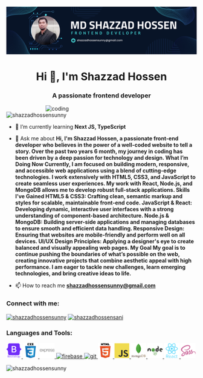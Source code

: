 ![logo](https://github.com/Shazzadhossensunny/Shazzadhossensunny/blob/main/github-banner.png)
<h1 align="center">Hi 👋, I'm Shazzad Hossen</h1>
<h3 align="center">A passionate frontend developer</h3>

<img align="right" alt="coding" width="400" src="https://user-images.githubusercontent.com/55389276/140866485-8fb1c876-9a8f-4d6a-98dc-08c4981eaf70.gif"/>

<p align="left"> <img src="https://komarev.com/ghpvc/?username=shazzadhossensunny&label=Profile%20views&color=0e75b6&style=flat" alt="shazzadhossensunny" /> </p>

- 🌱 I’m currently learning **Next JS, TypeScript**

- 💬 Ask me about **Hi, I'm Shazzad Hossen, a passionate front-end developer who believes in the power of a well-coded website to tell a story. Over the past two years 6 month, my journey in coding has been driven by a deep passion for technology and design. What I’m Doing Now Currently, I am focused on building modern, responsive, and accessible web applications using a blend of cutting-edge technologies. I work extensively with HTML5, CSS3, and JavaScript to create seamless user experiences. My work with React, Node.js, and MongoDB allows me to develop robust full-stack applications. Skills I’ve Gained HTML5 & CSS3: Crafting clean, semantic markup and styles for scalable, maintainable front-end code. JavaScript & React: Developing dynamic, interactive user interfaces with a strong understanding of component-based architecture. Node.js & MongoDB: Building server-side applications and managing databases to ensure smooth and efficient data handling. Responsive Design: Ensuring that websites are mobile-friendly and perform well on all devices. UI/UX Design Principles: Applying a designer's eye to create balanced and visually appealing web pages. My Goal My goal is to continue pushing the boundaries of what’s possible on the web, creating innovative projects that combine aesthetic appeal with high performance. I am eager to tackle new challenges, learn emerging technologies, and bring creative ideas to life.**

- 📫 How to reach me **shazzadhossensunny@gmail.com**

<h3 align="left">Connect with me:</h3>
<p align="left">
<a href="https://linkedin.com/in/shazzadhossensunny" target="blank"><img align="center" src="https://raw.githubusercontent.com/rahuldkjain/github-profile-readme-generator/master/src/images/icons/Social/linked-in-alt.svg" alt="shazzadhossensunny" height="30" width="40" /></a>
<a href="https://fb.com/shazzadhossensani" target="blank"><img align="center" src="https://raw.githubusercontent.com/rahuldkjain/github-profile-readme-generator/master/src/images/icons/Social/facebook.svg" alt="shazzadhossensani" height="30" width="40" /></a>
</p>

<h3 align="left">Languages and Tools:</h3>
<p align="left"> <a href="https://getbootstrap.com" target="_blank" rel="noreferrer"> <img src="https://raw.githubusercontent.com/devicons/devicon/master/icons/bootstrap/bootstrap-plain-wordmark.svg" alt="bootstrap" width="40" height="40"/> </a> <a href="https://www.w3schools.com/css/" target="_blank" rel="noreferrer"> <img src="https://raw.githubusercontent.com/devicons/devicon/master/icons/css3/css3-original-wordmark.svg" alt="css3" width="40" height="40"/> </a> <a href="https://expressjs.com" target="_blank" rel="noreferrer"> <img src="https://raw.githubusercontent.com/devicons/devicon/master/icons/express/express-original-wordmark.svg" alt="express" width="40" height="40"/> </a> <a href="https://firebase.google.com/" target="_blank" rel="noreferrer"> <img src="https://www.vectorlogo.zone/logos/firebase/firebase-icon.svg" alt="firebase" width="40" height="40"/> </a> <a href="https://git-scm.com/" target="_blank" rel="noreferrer"> <img src="https://www.vectorlogo.zone/logos/git-scm/git-scm-icon.svg" alt="git" width="40" height="40"/> </a> <a href="https://www.w3.org/html/" target="_blank" rel="noreferrer"> <img src="https://raw.githubusercontent.com/devicons/devicon/master/icons/html5/html5-original-wordmark.svg" alt="html5" width="40" height="40"/> </a> <a href="https://developer.mozilla.org/en-US/docs/Web/JavaScript" target="_blank" rel="noreferrer"> <img src="https://raw.githubusercontent.com/devicons/devicon/master/icons/javascript/javascript-original.svg" alt="javascript" width="40" height="40"/> </a> <a href="https://www.mongodb.com/" target="_blank" rel="noreferrer"> <img src="https://raw.githubusercontent.com/devicons/devicon/master/icons/mongodb/mongodb-original-wordmark.svg" alt="mongodb" width="40" height="40"/> </a> <a href="https://nodejs.org" target="_blank" rel="noreferrer"> <img src="https://raw.githubusercontent.com/devicons/devicon/master/icons/nodejs/nodejs-original-wordmark.svg" alt="nodejs" width="40" height="40"/> </a> <a href="https://reactjs.org/" target="_blank" rel="noreferrer"> <img src="https://raw.githubusercontent.com/devicons/devicon/master/icons/react/react-original-wordmark.svg" alt="react" width="40" height="40"/> </a> <a href="https://sass-lang.com" target="_blank" rel="noreferrer"> <img src="https://raw.githubusercontent.com/devicons/devicon/master/icons/sass/sass-original.svg" alt="sass" width="40" height="40"/> </a> </p>



<p><img align="center" src="https://github-readme-streak-stats.herokuapp.com/?user=shazzadhossensunny&" alt="shazzadhossensunny" /></p>

